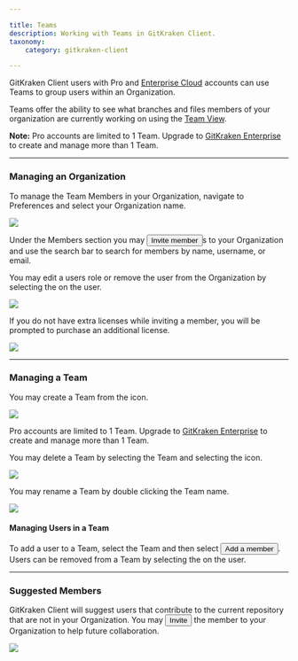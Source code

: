 ```yaml
---

title: Teams
description: Working with Teams in GitKraken Client.
taxonomy:
    category: gitkraken-client

---
```


GitKraken Client users with Pro and <a href="https://www.gitkraken.com/gitkraken-enterprise">Enterprise Cloud</a> accounts can use Teams to group users within an Organization.

Teams offer the ability to see what branches and files members of your organization are currently working on using the <a href="/working-with-repositories/team-view/">Team View</a>. 

<div class='callout callout--basic'>
    <p><strong>Note:</strong> Pro accounts are limited to 1 Team. Upgrade to <a href="https://app.gitkraken.com/subscription">GitKraken Enterprise</a> to create and manage more than 1 Team.
</div>

***

### Managing an Organization

To manage the Team Members in your Organization, navigate to Preferences <i class="fas fa-cog"></i> and select your Organization name.

<img src="/wp-content/uploads/organization.png" srcset="/wp-content/uploads/organization@2x.png" class="img-bordered img-responsive center">

Under the Members section you may <button class="button button--success button--ui button--nolink">Invite member</button>s to your Organization and use the search bar to search for members by name, username, or email.

You may edit a users role or remove the user from the Organization by selecting the <i class="fas fa-ellipsis-h"></i> on the user.

<img src="/wp-content/uploads/edit-users.png" srcset="/wp-content/uploads/edit-users@2x.png" class="img-bordered img-responsive center">

If you do not have extra licenses while inviting a member, you will be prompted to purchase an additional license.

<img src="/wp-content/uploads/add-user.png" srcset="/wp-content/uploads/add-user@2x.png" class="img-bordered img-responsive center">

***

### Managing a Team

You may create a Team from the <i class="fas fa-plus-square" style="color:green"></i> icon.

<img src="/wp-content/uploads/add-team.png" srcset="/wp-content/uploads/add-team@2x.png" class="img-bordered img-responsive center">

<div class="callout callout--basic">
    <p>Pro accounts are limited to 1 Team. Upgrade to <a href="https://app.gitkraken.com/subscription">GitKraken Enterprise</a> to create and manage more than 1 Team.</p>
</div>

You may delete a Team by selecting the Team and selecting the <i class="fas fa-ellipsis-h"></i> icon.

<img src="/wp-content/uploads/delete-team.png" srcset="/wp-content/uploads/delete-team@2x.png" class="img-bordered img-responsive center">


You may rename a Team by double clicking the Team name.

<img src="/wp-content/uploads/rename-team.png" srcset="/wp-content/uploads/rename-team@2x.png" class="img-bordered img-responsive center">


#### Managing Users in a Team

To add a user to a Team, select the Team and then select <button class="button button--success button--ui button--nolink">Add a member</button>. Users can be removed from a Team by selecting the <i class="fas fa-ellipsis-h"></i> on the user.

***

### Suggested Members

GitKraken Client will suggest users that contribute to the current repository that are not in your Organization. You may <button class="button button--success button--ui button--nolink">Invite</button> the member to your Organization to help future collaboration.

<img src="/wp-content/uploads/suggested-members.png" srcset="/wp-content/uploads/suggested-members@2x.png" class="img-bordered img-responsive center">